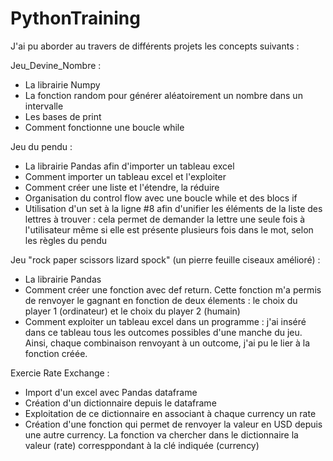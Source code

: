 # PythonTraining
J'ai pu aborder au travers de différents projets les concepts suivants :

Jeu_Devine_Nombre :
- La librairie Numpy
- La fonction random pour générer aléatoirement un nombre dans un intervalle
- Les bases de print
- Comment fonctionne une boucle while

Jeu du pendu :
- La librairie Pandas afin d'importer un tableau excel
- Comment importer un tableau excel et l'exploiter
- Comment créer une liste et l'étendre, la réduire
- Organisation du control flow avec une boucle while et des blocs if
- Utilisation d'un set à la ligne #8 afin d'unifier les éléments de la liste des lettres à trouver : cela permet de demander la lettre une seule fois à l'utilisateur même si elle est présente plusieurs fois dans le mot, selon les règles du pendu

Jeu "rock paper scissors lizard spock" (un pierre feuille ciseaux amélioré) :
- La librairie Pandas
- Comment créer une fonction avec def return. Cette fonction m'a permis de renvoyer le gagnant en fonction de deux élements : le choix du player 1 (ordinateur) et le choix du player 2 (humain)
- Comment exploiter un tableau excel dans un programme : j'ai inséré dans ce tableau tous les outcomes possibles d'une manche du jeu. Ainsi, chaque combinaison renvoyant à un outcome, j'ai pu le lier à la fonction créée.

Exercie Rate Exchange :
- Import d'un excel avec Pandas dataframe 
- Création d'un dictionnaire depuis le dataframe
- Exploitation de ce dictionnaire en associant à chaque currency un rate
- Création d'une fonction qui permet de renvoyer la valeur en USD depuis une autre currency. La fonction va chercher dans le dictionnaire la valeur (rate) corresppondant à la clé indiquée (currency)